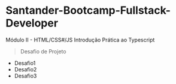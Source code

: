 # Santander-Bootcamp-Fullstack-Developer
Módulo II - HTML/CSS#/JS
Introdução Prática ao Typescript

> Desafio de Projeto
- Desafio1
- Desafio2
- Desafio3
